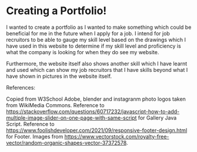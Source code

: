 # Creating a Portfolio!
I wanted to create a portfolio as I wanted to make something which could be beneficial for me in the future when I apply for a job. I intend for job recruitors to be able to gauge my skill level based on the drawings which I have used in this website to determine if my skill level and proficiency is what the company is looking for when they do see my website.

Furthermore, the website itself also shows another skill which I have learnt and used which can show my job recruitors that I have skills beyond what I have shown in pictures in the website itself.

References:

Copied from W3School
Adobe, blender and instagranm photo logos taken from WikiMedia Commons.
Reference to https://stackoverflow.com/questions/60717232/javascript-how-to-add-multiple-image-slider-on-one-page-with-same-script for Gallery Java Script.
Reference to https://www.foolishdeveloper.com/2021/09/responsive-footer-design.html for Footer.
Images from https://www.vectorstock.com/royalty-free-vector/random-organic-shapes-vector-37372578.

